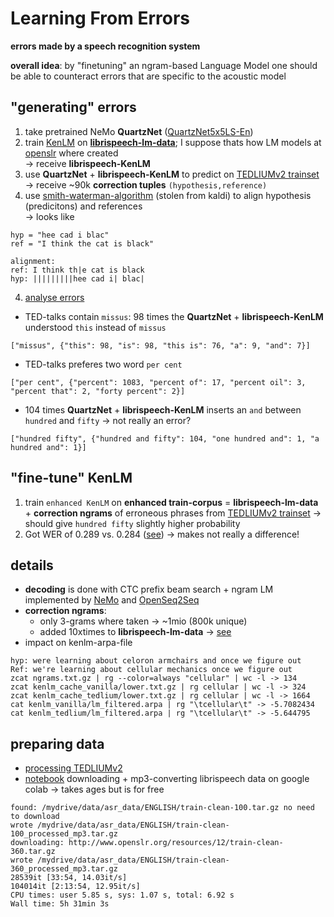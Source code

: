# Learning From Errors
**errors made by a speech recognition system**  

__overall idea__: by "finetuning" an ngram-based Language Model one should be able to counteract errors that are specific to the acoustic model

## "generating" errors
1. take pretrained NeMo __QuartzNet__ ([QuartzNet5x5LS-En](https://ngc.nvidia.com/catalog/models/nvidia:nemospeechmodels))
2. train [KenLM](https://github.com/kpu/kenlm) on [__librispeech-lm-data__](http://www.openslr.org/resources/11/librispeech-lm-norm.txt.gz); I suppose thats how LM models at [openslr](http://www.openslr.org/11/) where created  
    -> receive __librispeech-KenLM__
3. use __QuartzNet__ + __librispeech-KenLM__ to predict on [TEDLIUMv2 trainset](https://www.openslr.org/19/)  
    -> receive ~90k __correction tuples__ `(hypothesis,reference)`
4. use [smith-waterman-algorithm](alignment.py) (stolen from kaldi) to align hypothesis (predicitons) and references  
    -> looks like
```shell script
hyp = "hee cad i blac"
ref = "I think the cat is black"

alignment:
ref: I think th|e cat is black
hyp: |||||||||hee cad i| blac|
```
4. [analyse errors](erroneous_ngram_tuples_dask.py)
* TED-talks contain `missus`: 98 times the __QuartzNet__ + __librispeech-KenLM__ understood `this` instead of `missus`
```shell script
["missus", {"this": 98, "is": 98, "this is": 76, "a": 9, "and": 7}]
```
* TED-talks preferes two word `per cent`
```shell script
["per cent", {"percent": 1083, "percent of": 17, "percent oil": 3, "percent that": 2, "forty percent": 2}]
```
* 104 times __QuartzNet__ + __librispeech-KenLM__ inserts an `and` between `hundred` and `fifty` -> not really an error? 
```shell script
["hundred fifty", {"hundred and fifty": 104, "one hundred and": 1, "a hundred and": 1}]
```

## "fine-tune" KenLM
1. train `enhanced KenLM` on __enhanced train-corpus__ = __librispeech-lm-data__ + __correction ngrams__ of erroneous phrases from [TEDLIUMv2 trainset](https://www.openslr.org/19/)
    -> should give `hundred fifty` slightly higher probability
2. Got WER of 0.289 vs. 0.284 ([see](learning_from_errors_kenlm.ipynb)) -> makes not really a difference!

## details
* __decoding__ is done with CTC prefix beam search + ngram LM implemented by [NeMo](https://github.com/NVIDIA/NeMo) and [OpenSeq2Seq](https://github.com/NVIDIA/OpenSeq2Seq/tree/master/decoders)
* __correction ngrams__: 
    * only 3-grams where taken -> ~1mio (800k unique)
    * added 10xtimes to __librispeech-lm-data__ -> [see](build_kenlm.py)
* impact on kenlm-arpa-file
```shell script
hyp: were learning about celoron armchairs and once we figure out
Ref: we're learning about cellular mechanics once we figure out
zcat ngrams.txt.gz | rg --color=always "cellular" | wc -l -> 134
zcat kenlm_cache_vanilla/lower.txt.gz | rg cellular | wc -l -> 324
zcat kenlm_cache_tedlium/lower.txt.gz | rg cellular | wc -l -> 1664
cat kenlm_vanilla/lm_filtered.arpa | rg "\tcellular\t" -> -5.7082434
cat kenlm_tedlium/lm_filtered.arpa | rg "\tcellular\t" -> -5.644795
```

## preparing data
* [processing TEDLIUMv2](https://github.com/dertilo/speech-recognition/blob/master/data_related/datasets/speech_corpora.py)
* [notebook](speech_data.ipynb) downloading + mp3-converting librispeech data on google colab -> takes ages but is for free
```shell script
found: /mydrive/data/asr_data/ENGLISH/train-clean-100.tar.gz no need to download
wrote /mydrive/data/asr_data/ENGLISH/train-clean-100_processed_mp3.tar.gz
downloading: http://www.openslr.org/resources/12/train-clean-360.tar.gz
wrote /mydrive/data/asr_data/ENGLISH/train-clean-360_processed_mp3.tar.gz
28539it [33:54, 14.03it/s]
104014it [2:13:54, 12.95it/s]
CPU times: user 5.85 s, sys: 1.07 s, total: 6.92 s
Wall time: 5h 31min 3s
```
